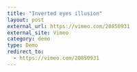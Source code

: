 ```yaml
---
title: "Inverted eyes illusion"
layout: post
external_url: https://vimeo.com/20850931
external_site: Vimeo
category: demo
type: Demo
redirect_to:
  - https://vimeo.com/20850931
---
```

